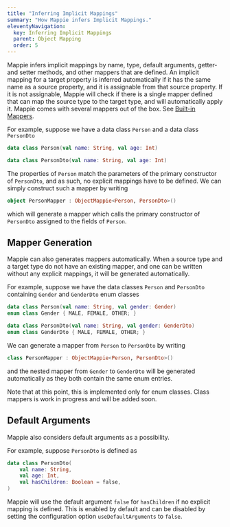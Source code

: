 ```yaml
---
title: "Inferring Implicit Mappings"
summary: "How Mappie infers Implicit Mappings."
eleventyNavigation:
  key: Inferring Implicit Mappings
  parent: Object Mapping
  order: 5
---
```


Mappie infers implicit mappings by name, type, default arguments, getter- and setter methods, and other mappers that 
are defined. An implicit mapping for a target property is inferred automatically if it has the same name as a source
property, and it is assignable from that source property. If it is not assignable, Mappie will check if there is a 
single mapper defined that can map the source type to the target type, and will automatically apply it. Mappie comes
with several mappers out of the box. See [Built-in Mappers](/object-mapping/built-in/).

For example, suppose we have a data class `Person` and a data class `PersonDto`
```kotlin
data class Person(val name: String, val age: Int)

data class PersonDto(val name: String, val age: Int)
```
The properties of `Person` match the parameters of the primary constructor of `PersonDto`, and as such, no explicit 
mappings have to be defined. We can simply construct such a mapper by writing
```kotlin
object PersonMapper : ObjectMappie<Person, PersonDto>()
```
which will generate a mapper which calls the primary constructor of `PersonDto` assigned to the fields of `Person`.

## Mapper Generation
Mappie can also generates mappers automatically. When a source type and a target type do not have an existing mapper,
and one can be written without any explicit mappings, it will be generated automatically. 

For example, suppose we have the data classes `Person` and `PersonDto` containing `Gender` and `GenderDto` enum classes
```kotlin
data class Person(val name: String, val gender: Gender)
enum class Gender { MALE, FEMALE, OTHER; }

data class PersonDto(val name: String, val gender: GenderDto)
enum class GenderDto { MALE, FEMALE, OTHER; }
```
We can generate a mapper from `Person` to `PersonDto` by writing
```kotlin
class PersonMapper : ObjectMappie<Person, PersonDto>()
```
and the nested mapper from `Gender` to `GenderDto` will be generated automatically as they both contain the same enum
entries.

Note that at this point, this is implemented only for enum classes. Class mappers is work in progress and will be added 
soon.

## Default Arguments
Mappie also considers default arguments as a possibility.

For example, suppose `PersonDto` is defined as
```kotlin
data class PersonDto(
    val name: String, 
    val age: Int, 
    val hasChildren: Boolean = false,
)
```
Mappie will use the default argument `false` for `hasChildren` if no explicit mapping is defined. This is enabled by
default and can be disabled by setting the configuration option `useDefaultArguments` to `false`. 
